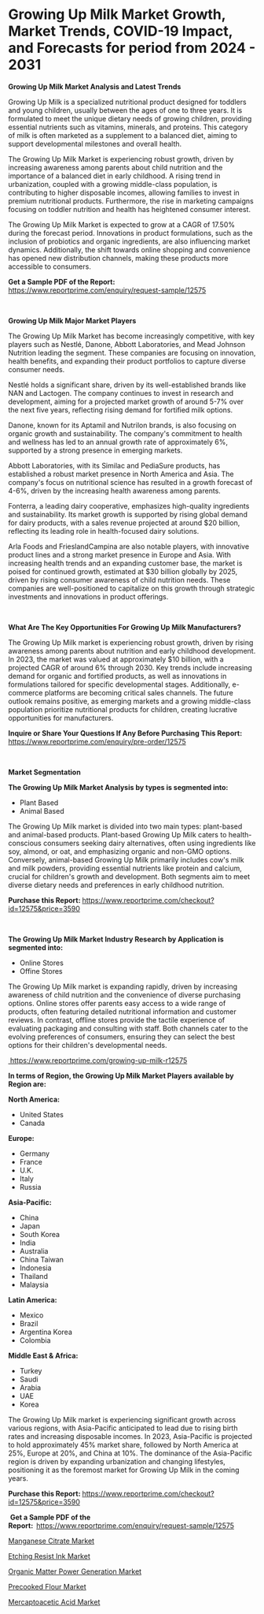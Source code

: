 <p><h1>Growing Up Milk Market Growth, Market Trends, COVID-19 Impact, and Forecasts for period from 2024 - 2031</h1></p><p><strong>Growing Up Milk Market Analysis and Latest Trends</strong></p>
<p><p>Growing Up Milk is a specialized nutritional product designed for toddlers and young children, usually between the ages of one to three years. It is formulated to meet the unique dietary needs of growing children, providing essential nutrients such as vitamins, minerals, and proteins. This category of milk is often marketed as a supplement to a balanced diet, aiming to support developmental milestones and overall health.</p><p>The Growing Up Milk Market is experiencing robust growth, driven by increasing awareness among parents about child nutrition and the importance of a balanced diet in early childhood. A rising trend in urbanization, coupled with a growing middle-class population, is contributing to higher disposable incomes, allowing families to invest in premium nutritional products. Furthermore, the rise in marketing campaigns focusing on toddler nutrition and health has heightened consumer interest.</p><p>The Growing Up Milk Market is expected to grow at a CAGR of 17.50% during the forecast period. Innovations in product formulations, such as the inclusion of probiotics and organic ingredients, are also influencing market dynamics. Additionally, the shift towards online shopping and convenience has opened new distribution channels, making these products more accessible to consumers.</p></p>
<p><strong>Get a Sample PDF of the Report:&nbsp;</strong> <a href="https://www.reportprime.com/enquiry/request-sample/12575">https://www.reportprime.com/enquiry/request-sample/12575</a></p>
<p>&nbsp;</p>
<p><strong>Growing Up Milk Major Market Players</strong></p>
<p><p>The Growing Up Milk Market has become increasingly competitive, with key players such as Nestlé, Danone, Abbott Laboratories, and Mead Johnson Nutrition leading the segment. These companies are focusing on innovation, health benefits, and expanding their product portfolios to capture diverse consumer needs.</p><p>Nestlé holds a significant share, driven by its well-established brands like NAN and Lactogen. The company continues to invest in research and development, aiming for a projected market growth of around 5-7% over the next five years, reflecting rising demand for fortified milk options.</p><p>Danone, known for its Aptamil and Nutrilon brands, is also focusing on organic growth and sustainability. The company's commitment to health and wellness has led to an annual growth rate of approximately 6%, supported by a strong presence in emerging markets.</p><p>Abbott Laboratories, with its Similac and PediaSure products, has established a robust market presence in North America and Asia. The company's focus on nutritional science has resulted in a growth forecast of 4-6%, driven by the increasing health awareness among parents.</p><p>Fonterra, a leading dairy cooperative, emphasizes high-quality ingredients and sustainability. Its market growth is supported by rising global demand for dairy products, with a sales revenue projected at around $20 billion, reflecting its leading role in health-focused dairy solutions.</p><p>Arla Foods and FrieslandCampina are also notable players, with innovative product lines and a strong market presence in Europe and Asia. With increasing health trends and an expanding customer base, the market is poised for continued growth, estimated at $30 billion globally by 2025, driven by rising consumer awareness of child nutrition needs. These companies are well-positioned to capitalize on this growth through strategic investments and innovations in product offerings.</p></p>
<p>&nbsp;</p>
<p><strong>What Are The Key Opportunities For Growing Up Milk Manufacturers?</strong></p>
<p><p>The Growing Up Milk market is experiencing robust growth, driven by rising awareness among parents about nutrition and early childhood development. In 2023, the market was valued at approximately $10 billion, with a projected CAGR of around 6% through 2030. Key trends include increasing demand for organic and fortified products, as well as innovations in formulations tailored for specific developmental stages. Additionally, e-commerce platforms are becoming critical sales channels. The future outlook remains positive, as emerging markets and a growing middle-class population prioritize nutritional products for children, creating lucrative opportunities for manufacturers.</p></p>
<p><strong>Inquire or Share Your Questions If Any Before Purchasing This Report:</strong> <a href="https://www.reportprime.com/enquiry/pre-order/12575">https://www.reportprime.com/enquiry/pre-order/12575</a></p>
<p>&nbsp;</p>
<p><strong>Market Segmentation</strong></p>
<p><strong>The Growing Up Milk Market Analysis by types is segmented into:</strong></p>
<p><ul><li>Plant Based</li><li>Animal Based</li></ul></p>
<p><p>The Growing Up Milk market is divided into two main types: plant-based and animal-based products. Plant-based Growing Up Milk caters to health-conscious consumers seeking dairy alternatives, often using ingredients like soy, almond, or oat, and emphasizing organic and non-GMO options. Conversely, animal-based Growing Up Milk primarily includes cow's milk and milk powders, providing essential nutrients like protein and calcium, crucial for children's growth and development. Both segments aim to meet diverse dietary needs and preferences in early childhood nutrition.</p></p>
<p><strong>Purchase this Report:&nbsp;</strong><a href="https://www.reportprime.com/checkout?id=12575&price=3590">https://www.reportprime.com/checkout?id=12575&price=3590</a></p>
<p>&nbsp;</p>
<p><strong>The Growing Up Milk Market Industry Research by Application is segmented into:</strong></p>
<p><ul><li>Online Stores</li><li>Offine Stores</li></ul></p>
<p><p>The Growing Up Milk market is expanding rapidly, driven by increasing awareness of child nutrition and the convenience of diverse purchasing options. Online stores offer parents easy access to a wide range of products, often featuring detailed nutritional information and customer reviews. In contrast, offline stores provide the tactile experience of evaluating packaging and consulting with staff. Both channels cater to the evolving preferences of consumers, ensuring they can select the best options for their children's developmental needs.</p></p>
<p><a href="https://www.reportprime.com/growing-up-milk-r12575">&nbsp;https://www.reportprime.com/growing-up-milk-r12575</a></p>
<p><strong>In terms of Region, the Growing Up Milk Market Players available by Region are:</strong></p>
<p>
    <p> <strong> North America: </strong>
        <ul>
            <li>United States</li>
            <li>Canada</li>
        </ul>
        </p> 
    <p> <strong> Europe: </strong>
        <ul>
            <li>Germany</li>
            <li>France</li>
            <li>U.K.</li>
            <li>Italy</li>
            <li>Russia</li>
        </ul>
        </p> 
    <p> <strong> Asia-Pacific: </strong>
        <ul>
            <li>China</li>
            <li>Japan</li>
            <li>South Korea</li>
            <li>India</li>
            <li>Australia</li>
            <li>China Taiwan</li>
            <li>Indonesia</li>
            <li>Thailand</li>
            <li>Malaysia</li>
        </ul>
        </p> 
    <p> <strong> Latin America: </strong>
        <ul>
            <li>Mexico</li>
            <li>Brazil</li>
            <li>Argentina Korea</li>
            <li>Colombia</li>
        </ul>
        </p> 
    <p> <strong> Middle East & Africa: </strong>
        <ul>
            <li>Turkey</li>
            <li>Saudi</li>
            <li>Arabia</li>
            <li>UAE</li>
            <li>Korea</li>
        </ul>
    </p>
    </p>
<p><p>The Growing Up Milk market is experiencing significant growth across various regions, with Asia-Pacific anticipated to lead due to rising birth rates and increasing disposable incomes. In 2023, Asia-Pacific is projected to hold approximately 45% market share, followed by North America at 25%, Europe at 20%, and China at 10%. The dominance of the Asia-Pacific region is driven by expanding urbanization and changing lifestyles, positioning it as the foremost market for Growing Up Milk in the coming years.</p></p>
<p><strong>Purchase this Report: </strong><a href="https://www.reportprime.com/checkout?id=12575&price=3590">https://www.reportprime.com/checkout?id=12575&price=3590</a></p>
<p>&nbsp;<strong>Get a Sample PDF of the Report:&nbsp;&nbsp;</strong><a href="https://www.reportprime.com/enquiry/request-sample/12575">https://www.reportprime.com/enquiry/request-sample/12575</a></p>
<p><strong></strong></p>
<p><p><a href="https://medium.com/@hassen.nww/future-insights-into-the-manganese-citrate-market-trends-and-regional-analysis-for-the-year-7afdc1eb4623">Manganese Citrate Market</a></p><p><a href="https://medium.com/@sagorhossaincs33_80453/mapping-the-etching-resist-ink-market-trends-challenges-and-breakthroughs-2024-2031-8dc7969ae38b">Etching Resist Ink Market</a></p><p><a href="https://issuu.com/reportprime-2/docs/organic-matter-power-generation-mar_81cbf13939fc84">Organic Matter Power Generation Market</a></p><p><a href="https://github.com/MonroeBullock54/Market-Research-Report-List-1/blob/main/precooked-flour-market.md">Precooked Flour Market</a></p><p><a href="https://www.linkedin.com/pulse/global-mercaptoacetic-acid-market-trends-innovations-forward-looking-70sae?trackingId=bXH8mTcARoqNot6lpFDd9A%3D%3D">Mercaptoacetic Acid Market</a></p></p>